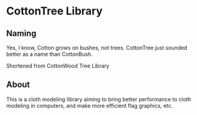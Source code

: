 # CottonTree Library

## Naming

Yes, I know, Cotton grows on bushes, not trees. CottonTree just sounded better as a name than CottonBush.

Shortened from CottonWood Tree Library

## About

This is a cloth modeling library aiming to bring better performance to cloth modeling in computers, and make more efficient flag graphics, etc.
